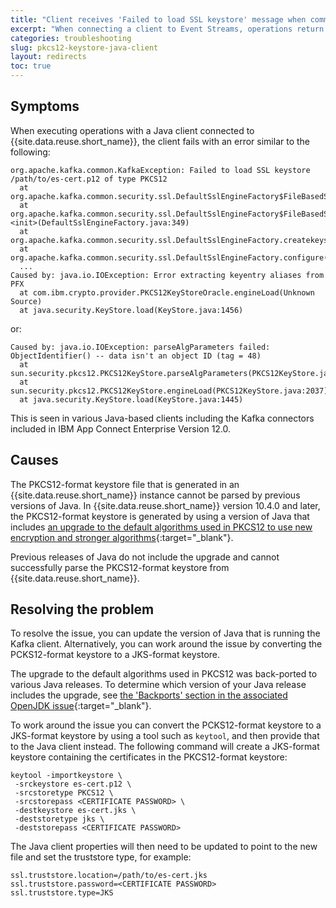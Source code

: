 ```yaml
---
title: "Client receives 'Failed to load SSL keystore' message when communicating with brokers"
excerpt: "When connecting a client to Event Streams, operations return 'Failed to load SSL keystore' errors when executing."
categories: troubleshooting
slug: pkcs12-keystore-java-client
layout: redirects
toc: true
---
```


## Symptoms

When executing operations with a Java client connected to {{site.data.reuse.short_name}}, the client fails with an error similar to the following:

```
org.apache.kafka.common.KafkaException: Failed to load SSL keystore /path/to/es-cert.p12 of type PKCS12
  at org.apache.kafka.common.security.ssl.DefaultSslEngineFactory$FileBasedStore.load(DefaultSslEngineFactory.java:377)
  at org.apache.kafka.common.security.ssl.DefaultSslEngineFactory$FileBasedStore.<init>(DefaultSslEngineFactory.java:349)
  at org.apache.kafka.common.security.ssl.DefaultSslEngineFactory.createkeystore(DefaultSslEngineFactory.java:322)
  at org.apache.kafka.common.security.ssl.DefaultSslEngineFactory.configure(DefaultSslEngineFactory.java:168)
  ...
Caused by: java.io.IOException: Error extracting keyentry aliases from PFX
  at com.ibm.crypto.provider.PKCS12KeyStoreOracle.engineLoad(Unknown Source)
  at java.security.KeyStore.load(KeyStore.java:1456)
```

or:

```
Caused by: java.io.IOException: parseAlgParameters failed: ObjectIdentifier() -- data isn't an object ID (tag = 48)
  at sun.security.pkcs12.PKCS12KeyStore.parseAlgParameters(PKCS12KeyStore.java:829)
  at sun.security.pkcs12.PKCS12KeyStore.engineLoad(PKCS12KeyStore.java:2037)
  at java.security.KeyStore.load(KeyStore.java:1445)
```

This is seen in various Java-based clients including the Kafka connectors included in IBM App Connect Enterprise Version 12.0.

## Causes

The PKCS12-format keystore file that is generated in an {{site.data.reuse.short_name}} instance cannot be parsed by previous versions of Java. In {{site.data.reuse.short_name}} version 10.4.0 and later, the PKCS12-format keystore is generated by using a version of Java that includes [an upgrade to the default algorithms used in PKCS12 to use new encryption and stronger algorithms](https://bugs.openjdk.java.net/browse/JDK-8228481){:target="_blank"}.

Previous releases of Java do not include the upgrade and cannot successfully parse the PKCS12-format keystore from {{site.data.reuse.short_name}}.

## Resolving the problem

To resolve the issue, you can update the version of Java that is running the Kafka client. Alternatively, you can work around the issue by converting the PCKS12-format keystore to a JKS-format keystore.

The upgrade to the default algorithms used in PKCS12 was back-ported to various Java releases. To determine which version of your Java release includes the upgrade, see [the 'Backports' section in the associated OpenJDK issue](https://bugs.openjdk.java.net/browse/JDK-8214513){:target="_blank"}.

To work around the issue you can convert the PCKS12-format keystore to a JKS-format keystore by using a tool such as `keytool`, and then provide that to the Java client instead. The following command will create a JKS-format keystore containing the certificates in the PKCS12-format keystore:

```
keytool -importkeystore \
 -srckeystore es-cert.p12 \
 -srcstoretype PKCS12 \
 -srcstorepass <CERTIFICATE PASSWORD> \
 -destkeystore es-cert.jks \
 -deststoretype jks \
 -deststorepass <CERTIFICATE PASSWORD>
```

The Java client properties will then need to be updated to point to the new file and set the truststore type, for example:

```
ssl.truststore.location=/path/to/es-cert.jks
ssl.truststore.password=<CERTIFICATE PASSWORD>
ssl.truststore.type=JKS
```
